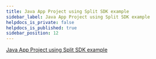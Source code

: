 ```yaml
---
title: Java App Project using Split SDK example
sidebar_label: Java App Project using Split SDK example
helpdocs_is_private: false
helpdocs_is_published: true
sidebar_position: 12
---
```


<p>
  <button hidden style={{borderRadius:'8px', border:'1px', fontFamily:'Courier New', fontWeight:'800', textAlign:'left'}}> help.split.io link: https://help.split.io/hc/en-us/articles/360015385692-Java-App-Project-using-Split-SDK-example </button>
</p>

[Java App Project using Split SDK example](https://github.com/Split-Community/Split-SDKs-Examples/tree/main/Java-SDK)